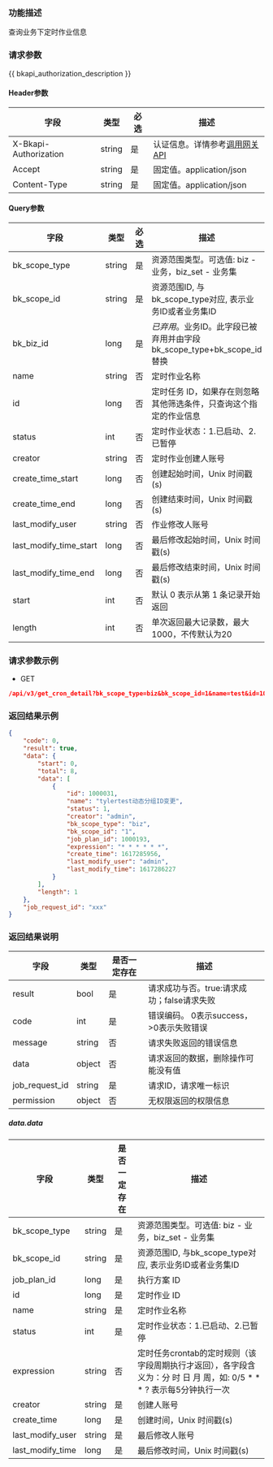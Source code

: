 ### 功能描述

查询业务下定时作业信息

### 请求参数

{{ bkapi_authorization_description }}

#### Header参数

| 字段                    | 类型     | 必选  | 描述                                                                                                                               |
|-----------------------|--------|-----|----------------------------------------------------------------------------------------------------------------------------------|
| X-Bkapi-Authorization | string | 是   | 认证信息。详情参考[调用网关 API](https://github.com/TencentBlueKing/BKDocs/blob/master/ZH/7.0/APIGateway/apigateway/use-api/use-apigw-api.md) |
| Accept                | string | 是   | 固定值。application/json                                                                                                             |
| Content-Type          | string | 是   | 固定值。application/json                                                                                                             |

#### Query参数

| 字段                     | 类型     | 必选  | 描述                                                |
|------------------------|--------|-----|---------------------------------------------------|
| bk_scope_type          | string | 是   | 资源范围类型。可选值: biz - 业务，biz_set - 业务集                |
| bk_scope_id            | string | 是   | 资源范围ID, 与bk_scope_type对应, 表示业务ID或者业务集ID           |
| bk_biz_id              | long   | 是   | *已弃用*。业务ID。此字段已被弃用并由字段bk_scope_type+bk_scope_id替换 |
| name                   | string | 否   | 定时作业名称                                            |
| id                     | long   | 否   | 定时任务 ID，如果存在则忽略其他筛选条件，只查询这个指定的作业信息                |
| status                 | int    | 否   | 定时作业状态：1.已启动、2.已暂停                                |
| creator                | string | 否   | 定时作业创建人账号                                         |
| create_time_start      | long   | 否   | 创建起始时间，Unix 时间戳(s)                                |
| create_time_end        | long   | 否   | 创建结束时间，Unix 时间戳(s)                                |
| last_modify_user       | string | 否   | 作业修改人账号                                           |
| last_modify_time_start | long   | 否   | 最后修改起始时间，Unix 时间戳(s)                              |
| last_modify_time_end   | long   | 否   | 最后修改结束时间，Unix 时间戳(s)                              |
| start                  | int    | 否   | 默认 0 表示从第 1 条记录开始返回                               |
| length                 | int    | 否   | 单次返回最大记录数，最大1000，不传默认为20                          |

### 请求参数示例

- GET

```json
/api/v3/get_cron_detail?bk_scope_type=biz&bk_scope_id=1&name=test&id=1000031&status=1&status=admin&create_time_start=1601371525&create_time_end=1617285956&last_modify_user=admin&last_modify_time_start=1601371525&last_modify_time_end=1617286227&start=0&length=1
```

### 返回结果示例

```json
{
    "code": 0,
    "result": true,
    "data": {
        "start": 0,
        "total": 8,
        "data": [
            {
                "id": 1000031,
                "name": "tylertest动态分组ID变更",
                "status": 1,
                "creator": "admin",
                "bk_scope_type": "biz",
                "bk_scope_id": "1",
                "job_plan_id": 1000193,
                "expression": "* * * * * *",
                "create_time": 1617285956,
                "last_modify_user": "admin",
                "last_modify_time": 1617286227
            }
        ],
        "length": 1
    },
    "job_request_id": "xxx"
}
```

### 返回结果说明

| 字段             | 类型     | 是否一定存在 | 描述                         |
|----------------|--------|--------|----------------------------|
| result         | bool   | 是      | 请求成功与否。true:请求成功；false请求失败 |
| code           | int    | 是      | 错误编码。 0表示success，>0表示失败错误  |
| message        | string | 否      | 请求失败返回的错误信息                |
| data           | object | 否      | 请求返回的数据，删除操作可能没有值          |
| job_request_id | string | 是      | 请求ID，请求唯一标识                |
| permission     | object | 否      | 无权限返回的权限信息                 |

##### data.data

| 字段               | 类型     | 是否一定存在 | 描述                                                                      |
|------------------|--------|--------|-------------------------------------------------------------------------|
| bk_scope_type    | string | 是      | 资源范围类型。可选值: biz - 业务，biz_set - 业务集                                      |
| bk_scope_id      | string | 是      | 资源范围ID, 与bk_scope_type对应, 表示业务ID或者业务集ID                                 |
| job_plan_id      | long   | 是      | 执行方案 ID                                                                 |
| id               | long   | 是      | 定时作业 ID                                                                 |
| name             | string | 是      | 定时作业名称                                                                  |
| status           | int    | 是      | 定时作业状态：1.已启动、2.已暂停                                                      |
| expression       | string | 否      | 定时任务crontab的定时规则（该字段周期执行才返回），各字段含义为：分 时 日 月 周，如: 0/5 * * * ? 表示每5分钟执行一次 |
| creator          | string | 是      | 创建人账号                                                                   |
| create_time      | long   | 是      | 创建时间，Unix 时间戳(s)                                                        |
| last_modify_user | string | 是      | 最后修改人账号                                                                 |
| last_modify_time | long   | 是      | 最后修改时间，Unix 时间戳(s)                                                      |

